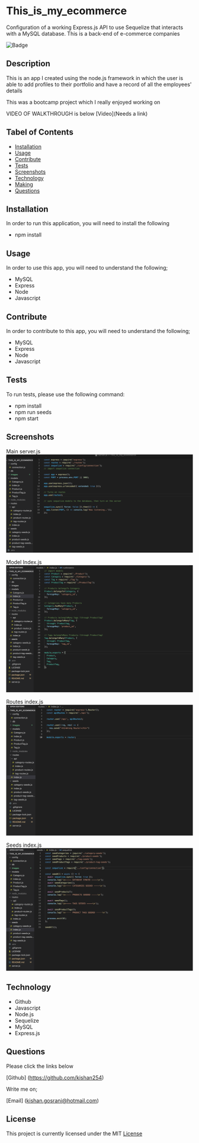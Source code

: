 # This_is_my_ecommerce
Configuration of a working Express.js API to use Sequelize that interacts with a MySQL database. This is a back-end of e-commerce companies

![Badge](https://img.shields.io/github/license/kishan254/This_is_my_ecommerce)

## Description

This is an app I created using the node.js framework in which the user is able to add profiles to their portfolio and have a record of all the employees' details

This was a bootcamp project which I really enjoyed working on

VIDEO OF WALKTHROUGH is below
[Video](Needs a link)

## Tabel of Contents

* [Installation](#installation)
* [Usage](#usage)
* [Contribute](#contribute)
* [Tests](#tests)
* [Screenshots](#screenshots)
* [Technology](#technology)
* [Making](#making)
* [Questions](#questions)

## Installation

In order to run this application, you will need to install the following

- npm install

## Usage

In order to use this app, you will need to understand the following;

- MySQL
- Express
- Node
- Javascript

## Contribute

In order to contribute to this app, you will need to understand the following;

- MySQL
- Express
- Node
- Javascript

## Tests

To run tests, please use the following command:

- npm install
- npm run seeds
- npm start

## Screenshots

Main server.js
![image_one](images/main_server.png)

Model Index.js
![image_two](images/model_index.png)

Routes index.js
![image_three](images/routes_index.png)

Seeds index.js
![image_four](images/seeds_index.png)

## Technology

- Github
- Javascript
- Node.js
- Sequelize
- MySQL
- Express.js

## Questions

Please click the links below

[Github] (https://github.com/kishan254)

Write me on;

[Email] (kishan.gosrani@hotmail.com)

## License

This project is currently licensed under the MIT [License](https://choosealicense.com/licenses/mit/)